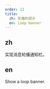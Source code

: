 ```yaml
---
order: 12
title:
  zh: 轮播的提示
  en: Loop banner
---
```


## zh

实现消息轮播通知栏。

## en

Show a loop banner.
